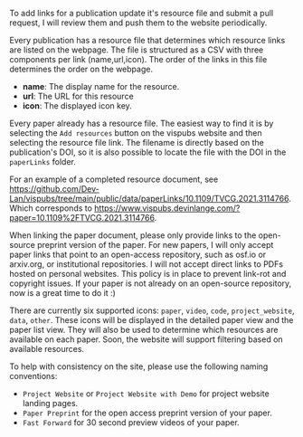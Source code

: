 To add links for a publication update it's resource file and submit a pull request, I will review them and push them to the website
periodically.

Every publication has a resource file that determines which
resource links are listed on the webpage. The file is structured
as a CSV with three components per link (name,url,icon).
The order of the links in this file determines
the order on the webpage.

- **name**: The display name for the resource.
- **url**: The URL for this resource
- **icon**: The displayed icon key.

Every paper already has a resource file. The easiest way to find it
is by selecting the `Add resources` button on the vispubs website and then selecting
the resource file link. The filename is directly based on the publication's DOI, so
it is also possible to locate the file with the DOI in the `paperLinks` folder.

For an example of a completed resource document, see https://github.com/Dev-Lan/vispubs/tree/main/public/data/paperLinks/10.1109/TVCG.2021.3114766. Which corresponds to https://www.vispubs.devinlange.com/?paper=10.1109%2FTVCG.2021.3114766.

When linking the paper document, please only provide links to the open-source preprint version of the paper.
For new papers, I will only accept paper links that point to an open-access repository, such as osf.io or arxiv.org, or
institutional repositories. I will not accept direct links to PDFs hosted on personal websites.
This policy is in place to prevent link-rot and copyright issues. If your paper is not already on an
open-source repository, now is a great time to do it :)

There are currently six supported icons: `paper`, `video`, `code`, `project_website`, `data`, `other`.
These icons will be displayed in the detailed paper view and the paper list view. They will
also be used to determine which resources are available on each paper. Soon, the website will support
filtering based on available resources.

To help with consistency on the site, please use the following naming conventions:

- `Project Website` or `Project Website with Demo` for project website landing pages.
- `Paper Preprint` for the open access preprint version of your paper.
- `Fast Forward` for 30 second preview videos of your paper.
